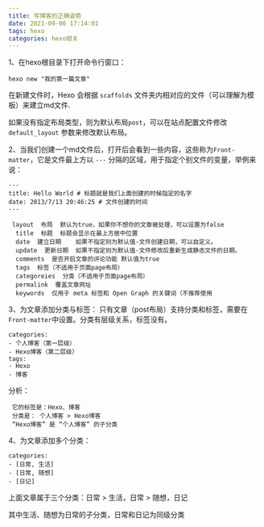 ```yaml
---
title: 写博客的正确姿势
date: 2021-09-06 17:14:01
tags: hexo
categories: hexo相关
---
```


1、在hexo根目录下打开命令行窗口：

```
hexo new "我的第一篇文章"
```

<!--more-->

在新建文件时，Hexo 会根据 `scaffolds` 文件夹内相对应的文件（可以理解为模板）来建立md文件.

如果没有指定布局类型，则为默认布局`post`，可以在站点配置文件修改 `default_layout` 参数来修改默认布局。

2、当我们创建一个md文件后，打开后会看到一些内容，这些称为`Front-matter`，它是文件最上方以 `---` 分隔的区域，用于指定个别文件的变量，举例来说：

```
---
title: Hello World # 标题就是我们上面创建的时候指定的名字
date: 2013/7/13 20:46:25 # 文件创建的时间
---
```

```
 layout  布局  默认为true，如果你不想你的文章被处理，可以设置为false
  title  标题  标题会显示在最上方居中位置     
  date  建立日期    如果不指定则为默认值-文件创建日期，可以自定义。
  update  更新日期  如果不指定则为默认值-文件修改后重新生成静态文件的日期。
  comments  是否开启文章的评论功能 默认值为true
  tags  标签（不适用于页面page布局）
  categoreies  分类（不适用于页面page布局）
  permalink  覆盖文章网址
  keywords  仅用于 meta 标签和 Open Graph 的关键词（不推荐使用
```

3、为文章添加分类与标签：
只有文章（post布局）支持分类和标签，需要在`Front-matter`中设置。分类有层级关系，标签没有。

```
categories:
- 个人博客（第一层级）
- Hexo博客（第二层级）
tags:
- Hexo
- 博客
```

分析：

     它的标签是：Hexo、博客
     分类是： 个人博客 > Hexo博客
     “Hexo博客” 是 “个人博客” 的子分类

4、为文章添加多个分类：

```
categories:
- [日常, 生活]
- [日常, 随想]
- [日记]
```

上面文章属于三个分类：日常 > 生活，日常 > 随想，日记

其中生活、随想为日常的子分类，日常和日记为同级分类
